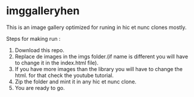 # imggalleryhen
This is an image gallery optimized for runing in hic et nunc clones mostly. 


Steps for making run : 

1) Download this repo. 
2) Replace de images in the imgs folder.(if name is different you will have to change it in the index.html file). 
3) If you have more images than the library you will have to change the html. for that check the youtube tutorial. 
4) Zip the folder and mint it in any hic et nunc clone.
5) You are ready to go.
